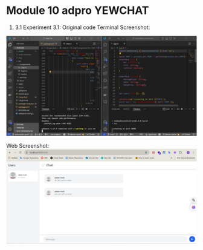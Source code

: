 # Module 10 adpro YEWCHAT

1. 3.1 Experiment 3.1: Original code
Terminal Screenshot:
<img src="/assets/ss2.png">

Web Screenshot:
<img src="/assets/ss1.png">